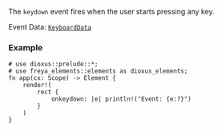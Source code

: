 The `keydown` event fires when the user starts pressing any key.

Event Data: [`KeyboardData`](crate::events::KeyboardData)

### Example

```rust, no_run
# use dioxus::prelude::*;
# use freya_elements::elements as dioxus_elements;
fn app(cx: Scope) -> Element {
    render!(
        rect {
            onkeydown: |e| println!("Event: {e:?}")
        }
    )
}
```